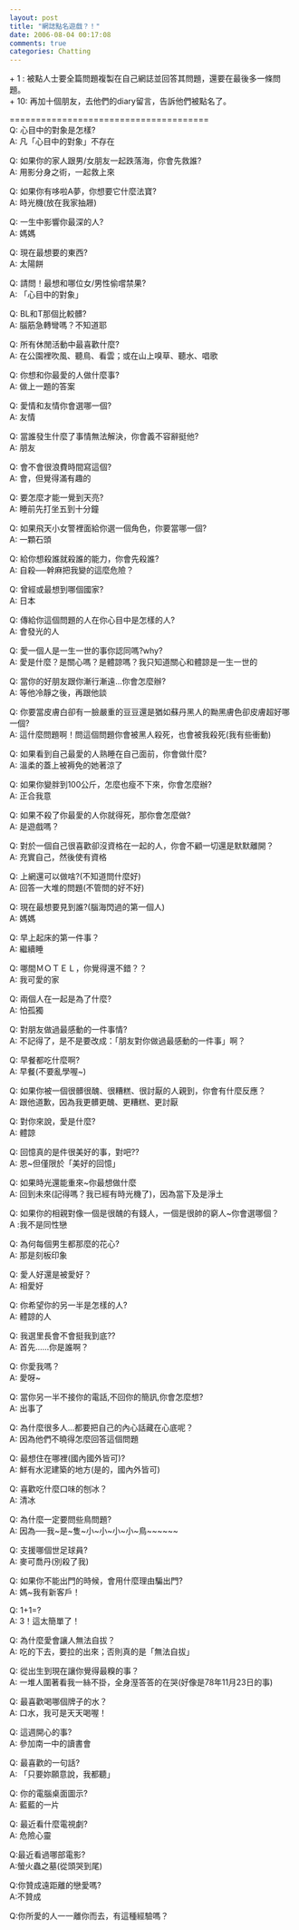 ```yaml
---
layout: post
title: "網誌點名遊戲？！"
date: 2006-08-04 00:17:08
comments: true
categories: Chatting
---
```


<p>+ 1 : 被點人士要全篇問題複製在自己網誌並回答其問題，還要在最後多一條問題。 <br />+ 10: 再加十個朋友，去他們的diary留言，告訴他們被點名了。 </p><p>====================================== <br />Q: 心目中的對象是怎樣? <br />A: 凡「心目中的對象」不存在</p><p>Q: 如果你的家人跟男/女朋友一起跌落海，你會先救誰? <br />A: 用影分身之術，一起救上來</p><p>Q: 如果你有哆啦A夢，你想要它什麼法寶?<br />A: 時光機(放在我家抽屜)</p><p>Q: 一生中影響你最深的人? <br />A: 媽媽</p><p>Q: 現在最想要的東西? <br />A: 太陽餅</p><p>Q: 請問！最想和哪位女/男性偷嚐禁果? <br />A: 「心目中的對象」</p><p>Q: BL和T那個比較髒? <br />A: 腦筋急轉彎嗎？不知道耶</p><p>Q: 所有休閒活動中最喜歡什麼? <br />A: 在公園裡吹風、聽鳥、看雲；或在山上嗅草、聽水、唱歌</p><p>Q: 你想和你最愛的人做什麼事? <br />A: 做上一題的答案</p><p>Q: 愛情和友情你會選哪一個? <br />A: 友情</p><p>Q: 當誰發生什麼了事情無法解決，你會義不容辭挺他? <br />A: 朋友</p><p>Q: 會不會很浪費時間寫這個? <br />A: 會，但覺得滿有趣的</p><p>Q: 要怎麼才能一覺到天亮? <br />A: 睡前先打坐五到十分鐘</p><p>Q: 如果飛天小女警裡面給你選一個角色，你要當哪一個? <br />A: 一顆石頭</p><p>Q: 給你想殺誰就殺誰的能力，你會先殺誰? <br />A: 自殺──幹麻把我變的這麼危險？</p><p>Q: 曾經或最想到哪個國家? <br />A: 日本</p><p>Q: 傳給你這個問題的人在你心目中是怎樣的人? <br />A: 會發光的人</p><p>Q: 愛一個人是一生一世的事你認同嗎?why? <br />A: 愛是什麼？是關心嗎？是體諒嗎？我只知道關心和體諒是一生一世的</p><p>Q: 當你的好朋友跟你漸行漸遠...你會怎麼辦? <br />A: 等他冷靜之後，再跟他談</p><p>Q: 你要當皮膚白卻有一臉嚴重的豆豆還是猶如蘇丹黑人的黝黑膚色卻皮膚超好哪一個?<br />A: 這什麼問題啊！問這個問題你會被黑人殺死，也會被我殺死(我有些衝動)</p><p>Q: 如果看到自己最愛的人熟睡在自己面前，你會做什麼? <br />A: 溫柔的蓋上被褥免的她著涼了</p><p>Q: 如果你變胖到100公斤，怎麼也瘦不下來，你會怎麼辦? <br />A: 正合我意</p><p>Q: 如果不殺了你最愛的人你就得死，那你會怎麼做? <br />A: 是遊戲嗎？</p><p>Q: 對於一個自己很喜歡卻沒資格在一起的人，你會不顧一切還是默默離開？ <br />A: 充實自己，然後使有資格</p><p>Q: 上網還可以做啥?(不知道問什麼好) <br />A: 回答一大堆的問題(不管問的好不好)</p><p>Q: 現在最想要見到誰?(腦海閃過的第一個人) <br />A: 媽媽</p><p>Q: 早上起床的第一件事？ <br />A: 繼續睡</p><p>Q: 哪間ＭＯＴＥＬ，你覺得還不錯？？ <br />A: 我可愛的家</p><p>Q: 兩個人在一起是為了什麼? <br />A: 怕孤獨</p><p>Q: 對朋友做過最感動的一件事情? <br />A: 不記得了，是不是要改成：「朋友對你做過最感動的一件事」啊？</p><p>Q: 早餐都吃什麼啊? <br />A: 早餐(不要亂學喔~)</p><p>Q: 如果你被一個很髒很醜、很糟糕、很討厭的人親到，你會有什麼反應？ <br />A: 跟他道歉，因為我更髒更醜、更糟糕、更討厭</p><p>Q: 對你來說，愛是什麼? <br />A: 體諒</p><p>Q: 回憶真的是件很美好的事，對吧?? <br />A: 恩~但僅限於「美好的回憶」</p><p>Q: 如果時光還能重來~你最想做什麼 <br />A: 回到未來(記得嗎？我已經有時光機了)，因為當下及是淨土</p><p>Q: 如果你的相親對像一個是很醜的有錢人，一個是很帥的窮人~你會選哪個？ <br />A :我不是同性戀</p><p>Q: 為何每個男生都那麼的花心? <br />A: 那是刻板印象</p><p>Q: 愛人好還是被愛好？ <br />A: 相愛好 </p><p>Q: 你希望你的另一半是怎樣的人? <br />A: 體諒的人</p><p>Q: 我選里長會不會挺我到底?? <br />A: 首先......你是誰啊？</p><p>Q: 你愛我嗎？<br />A: 愛呀~</p><p>Q: 當你另一半不接你的電話,不回你的簡訊,你會怎麼想? <br />A: 出事了</p><p>Q: 為什麼很多人...都要把自己的內心話藏在心底呢？<br />A: 因為他們不曉得怎麼回答這個問題</p><p>Q: 最想住在哪裡(國內國外皆可)?<br />A: 鮮有水泥建築的地方(是的，國內外皆可)</p><p>Q: 喜歡吃什麼口味的刨冰？<br />A: 清冰</p><p>Q: 為什麼一定要問些鳥問題?<br />A: 因為──我~是~隻~小~小~小~小~鳥~~~~~~</p><p>Q: 支援哪個世足球員?<br />A: 麥可喬丹(別殺了我)</p><p>Q: 如果你不能出門的時候，會用什麼理由騙出門?<br />A: 媽~我有新客戶！</p><p>Q: 1+1=?<br />A: 3！這太簡單了！</p><p>Q: 為什麼愛會讓人無法自拔？<br />A: 吃的下去，要拉的出來；否則真的是「無法自拔」</p><p>Q: 從出生到現在讓你覺得最糗的事？<br />A: 一堆人圍著看我一絲不掛，全身溼答答的在哭(好像是78年11月23日的事)</p><p>Q: 最喜歡喝哪個牌子的水？<br />A: 口水，我可是天天喝喔！</p><p>Q: 這週開心的事?<br />A: 參加南一中的讀書會</p><p>Q: 最喜歡的一句話?<br />A: 「只要妳願意說，我都聽」</p><p>Q: 你的電腦桌面圖示? <br />A: 藍藍的一片</p><p>Q: 最近看什麼電視劇?<br />A: 危險心靈</p><p>Q:最近看過哪部電影?<br />A:螢火蟲之墓(從頭哭到尾)</p><p>Q:你贊成遠距離的戀愛嗎?<br />A:不贊成</p><p>Q:你所愛的人一一離你而去，有這種經驗嗎？</p>
